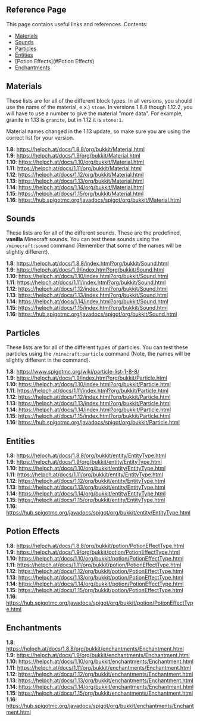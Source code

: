 ## Reference Page
This page contains useful links and references. Contents:
* [Materials](#Materials)
* [Sounds](#Sounds)
* [Particles](#Particles)
* [Entities](#Entities)
* [Potion Effects](#Potion Effects)
* [Enchantments](#Enchantments)

## Materials
These lists are for all of the different block types. In all versions, you should use the name
of the material, e.x.) `stone`. In versions 1.8.8 though 1.12.2, you will have to use a number
to give the material "more data". For example, granite in 1.13 is `granite`, but in 1.12 it is
`stone:1`.

Material names changed in the 1.13 update, so make sure you are using the correct list for your 
version.

**1.8**: https://helpch.at/docs/1.8.8/org/bukkit/Material.html  
**1.9**: https://helpch.at/docs/1.9/org/bukkit/Material.html  
**1.10**: https://helpch.at/docs/1.10/org/bukkit/Material.html   
**1.11**: https://helpch.at/docs/1.11/org/bukkit/Material.html   
**1.12**: https://helpch.at/docs/1.12/org/bukkit/Material.html  
**1.13**: https://helpch.at/docs/1.13/org/bukkit/Material.html  
**1.14**: https://helpch.at/docs/1.14/org/bukkit/Material.html  
**1.15**: https://helpch.at/docs/1.15/org/bukkit/Material.html  
**1.16**: https://hub.spigotmc.org/javadocs/spigot/org/bukkit/Material.html  

## Sounds
These lists are for all of the different sounds. These are the predefined, **vanilla**
Minecraft sounds. You can test these sounds using the `/minecraft:sound` 
command (Remember that some of the names will be slightly different). 

**1.8**: https://helpch.at/docs/1.8.8/index.html?org/bukkit/Sound.html  
**1.9**: https://helpch.at/docs/1.9/index.html?org/bukkit/Sound.html  
**1.10**: https://helpch.at/docs/1.10/index.html?org/bukkit/Sound.html  
**1.11**: https://helpch.at/docs/1.11/index.html?org/bukkit/Sound.html  
**1.12**: https://helpch.at/docs/1.12/index.html?org/bukkit/Sound.html  
**1.13**: https://helpch.at/docs/1.13/index.html?org/bukkit/Sound.html  
**1.14**: https://helpch.at/docs/1.14/index.html?org/bukkit/Sound.html  
**1.15**: https://helpch.at/docs/1.15/index.html?org/bukkit/Sound.html  
**1.16**: https://hub.spigotmc.org/javadocs/spigot/org/bukkit/Sound.html  

## Particles
These lists are for all of the different types of particles. You can test these
particles using the `/minecraft:particle` command (Note, the names will be slightly different in the command). 

**1.8**: https://www.spigotmc.org/wiki/particle-list-1-8-8/  
**1.9**: https://helpch.at/docs/1.9/index.html?org/bukkit/Particle.html  
**1.10**: https://helpch.at/docs/1.10/index.html?org/bukkit/Particle.html   
**1.11**: https://helpch.at/docs/1.11/index.html?org/bukkit/Particle.html   
**1.12**: https://helpch.at/docs/1.12/index.html?org/bukkit/Particle.html   
**1.13**: https://helpch.at/docs/1.13/index.html?org/bukkit/Particle.html   
**1.14**: https://helpch.at/docs/1.14/index.html?org/bukkit/Particle.html   
**1.15**: https://helpch.at/docs/1.15/index.html?org/bukkit/Particle.html   
**1.16**: https://hub.spigotmc.org/javadocs/spigot/org/bukkit/Particle.html  

## Entities
**1.8**: https://helpch.at/docs/1.8.8/org/bukkit/entity/EntityType.html  
**1.9**: https://helpch.at/docs/1.9/org/bukkit/entity/EntityType.html  
**1.10**: https://helpch.at/docs/1.10/org/bukkit/entity/EntityType.html  
**1.11**: https://helpch.at/docs/1.11/org/bukkit/entity/EntityType.html  
**1.12**: https://helpch.at/docs/1.12/org/bukkit/entity/EntityType.html  
**1.13**: https://helpch.at/docs/1.13/org/bukkit/entity/EntityType.html  
**1.14**: https://helpch.at/docs/1.14/org/bukkit/entity/EntityType.html  
**1.15**: https://helpch.at/docs/1.15/org/bukkit/entity/EntityType.html  
**1.16**: https://hub.spigotmc.org/javadocs/spigot/org/bukkit/entity/EntityType.html  

## Potion Effects
**1.8**: https://helpch.at/docs/1.8.8/org/bukkit/potion/PotionEffectType.html  
**1.9**: https://helpch.at/docs/1.9/org/bukkit/potion/PotionEffectType.html  
**1.10**: https://helpch.at/docs/1.10/org/bukkit/potion/PotionEffectType.html  
**1.11**: https://helpch.at/docs/1.11/org/bukkit/potion/PotionEffectType.html  
**1.12**: https://helpch.at/docs/1.12/org/bukkit/potion/PotionEffectType.html  
**1.13**: https://helpch.at/docs/1.13/org/bukkit/potion/PotionEffectType.html  
**1.14**: https://helpch.at/docs/1.14/org/bukkit/potion/PotionEffectType.html  
**1.15**: https://helpch.at/docs/1.15/org/bukkit/potion/PotionEffectType.html  
**1.16**: https://hub.spigotmc.org/javadocs/spigot/org/bukkit/potion/PotionEffectType.html  

## Enchantments
**1.8**: https://helpch.at/docs/1.8.8/org/bukkit/enchantments/Enchantment.html  
**1.9**: https://helpch.at/docs/1.9/org/bukkit/enchantments/Enchantment.html  
**1.10**: https://helpch.at/docs/1.10/org/bukkit/enchantments/Enchantment.html  
**1.11**: https://helpch.at/docs/1.11/org/bukkit/enchantments/Enchantment.html  
**1.12**: https://helpch.at/docs/1.12/org/bukkit/enchantments/Enchantment.html  
**1.13**: https://helpch.at/docs/1.13/org/bukkit/enchantments/Enchantment.html  
**1.14**: https://helpch.at/docs/1.14/org/bukkit/enchantments/Enchantment.html  
**1.15**: https://helpch.at/docs/1.15/org/bukkit/enchantments/Enchantment.html  
**1.16**: https://hub.spigotmc.org/javadocs/spigot/org/bukkit/enchantments/Enchantment.html